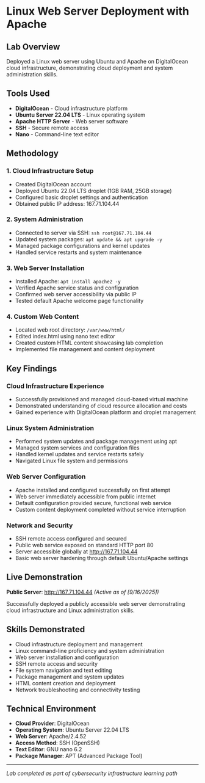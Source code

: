 # Linux Web Server Deployment with Apache

## Lab Overview
Deployed a Linux web server using Ubuntu and Apache on DigitalOcean cloud infrastructure, demonstrating cloud deployment and system administration skills.

## Tools Used
- **DigitalOcean** - Cloud infrastructure platform
- **Ubuntu Server 22.04 LTS** - Linux operating system
- **Apache HTTP Server** - Web server software
- **SSH** - Secure remote access
- **Nano** - Command-line text editor

## Methodology

### 1. Cloud Infrastructure Setup
- Created DigitalOcean account
- Deployed Ubuntu 22.04 LTS droplet (1GB RAM, 25GB storage)
- Configured basic droplet settings and authentication
- Obtained public IP address: 167.71.104.44

### 2. System Administration
- Connected to server via SSH: `ssh root@167.71.104.44`
- Updated system packages: `apt update && apt upgrade -y`
- Managed package configurations and kernel updates
- Handled service restarts and system maintenance

### 3. Web Server Installation
- Installed Apache: `apt install apache2 -y`
- Verified Apache service status and configuration
- Confirmed web server accessibility via public IP
- Tested default Apache welcome page functionality

### 4. Custom Web Content
- Located web root directory: `/var/www/html/`
- Edited index.html using nano text editor
- Created custom HTML content showcasing lab completion
- Implemented file management and content deployment

## Key Findings

### Cloud Infrastructure Experience
- Successfully provisioned and managed cloud-based virtual machine
- Demonstrated understanding of cloud resource allocation and costs
- Gained experience with DigitalOcean platform and droplet management

### Linux System Administration
- Performed system updates and package management using apt
- Managed system services and configuration files
- Handled kernel updates and service restarts safely
- Navigated Linux file system and permissions

### Web Server Configuration
- Apache installed and configured successfully on first attempt
- Web server immediately accessible from public internet
- Default configuration provided secure, functional web service
- Custom content deployment completed without service interruption

### Network and Security
- SSH remote access configured and secured
- Public web service exposed on standard HTTP port 80
- Server accessible globally at http://167.71.104.44
- Basic web server hardening through default Ubuntu/Apache settings

## Live Demonstration
**Public Server**: http://167.71.104.44 *(Active as of [9/16/2025])*

Successfully deployed a publicly accessible web server demonstrating cloud infrastructure and Linux administration skills.

## Skills Demonstrated
- Cloud infrastructure deployment and management
- Linux command-line proficiency and system administration
- Web server installation and configuration
- SSH remote access and security
- File system navigation and text editing
- Package management and system updates
- HTML content creation and deployment
- Network troubleshooting and connectivity testing

## Technical Environment
- **Cloud Provider**: DigitalOcean
- **Operating System**: Ubuntu Server 22.04 LTS
- **Web Server**: Apache/2.4.52
- **Access Method**: SSH (OpenSSH)
- **Text Editor**: GNU nano 6.2
- **Package Manager**: APT (Advanced Package Tool)

---
*Lab completed as part of cybersecurity infrastructure learning path*
